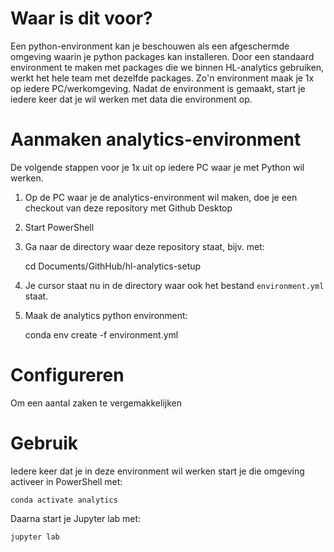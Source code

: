 # Waar is dit voor?
Een python-environment kan je beschouwen als een afgeschermde omgeving waarin je python packages kan installeren. Door een standaard environment te maken met packages die we binnen HL-analytics gebruiken, werkt het hele team met dezelfde packages. Zo'n environment maak je 1x op iedere PC/werkomgeving. Nadat de environment is gemaakt, start je iedere keer dat je wil werken met data die environment op.


# Aanmaken analytics-environment
De volgende stappen voor je 1x uit op iedere PC waar je met Python wil werken.
1. Op de PC waar je de analytics-environment wil maken, doe je een checkout van deze repository met Github Desktop
1. Start PowerShell
1. Ga naar de directory waar deze repository staat, bijv. met:

    cd Documents/GithHub/hl-analytics-setup
    
1. Je cursor staat nu in de directory waar ook het bestand ```environment.yml``` staat.

1. Maak de analytics python environment:

    conda env create -f environment.yml

# Configureren
Om een aantal zaken te vergemakkelijken

# Gebruik
Iedere keer dat je in deze environment wil werken start je die omgeving activeer in PowerShell met:

    conda activate analytics
    
Daarna start je Jupyter lab met:

    jupyter lab
